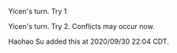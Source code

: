 Yicen's turn. Try 1

Yicen's turn. Try 2. Conflicts may occur now.

Haohao Su added this at 2020/09/30 22:04 CDT.

